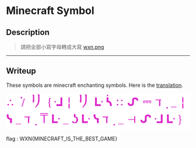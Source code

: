 # Minecraft Symbol
## Description
> 請把全部小寫字母轉成大寫 [wxn.png](wxn.png)
---
## Writeup
These symbols are minecraft enchanting symbols. Here is the [translation](https://gaming.stackexchange.com/questions/129696/whats-the-minecraft-enchantment-alphabet).

![wxn.png](wxn.png)

flag : WXN{MINECRAFT_IS_THE_BEST_GAME}